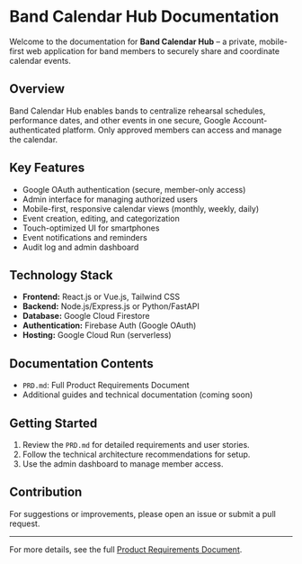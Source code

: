 # Band Calendar Hub Documentation

Welcome to the documentation for **Band Calendar Hub** – a private, mobile-first web application for band members to securely share and coordinate calendar events.

## Overview
Band Calendar Hub enables bands to centralize rehearsal schedules, performance dates, and other events in one secure, Google Account-authenticated platform. Only approved members can access and manage the calendar.

## Key Features
- Google OAuth authentication (secure, member-only access)
- Admin interface for managing authorized users
- Mobile-first, responsive calendar views (monthly, weekly, daily)
- Event creation, editing, and categorization
- Touch-optimized UI for smartphones
- Event notifications and reminders
- Audit log and admin dashboard

## Technology Stack
- **Frontend:** React.js or Vue.js, Tailwind CSS
- **Backend:** Node.js/Express.js or Python/FastAPI
- **Database:** Google Cloud Firestore
- **Authentication:** Firebase Auth (Google OAuth)
- **Hosting:** Google Cloud Run (serverless)

## Documentation Contents
- `PRD.md`: Full Product Requirements Document
- Additional guides and technical documentation (coming soon)

## Getting Started
1. Review the `PRD.md` for detailed requirements and user stories.
2. Follow the technical architecture recommendations for setup.
3. Use the admin dashboard to manage member access.

## Contribution
For suggestions or improvements, please open an issue or submit a pull request.

---

For more details, see the full [Product Requirements Document](./PRD.md).

